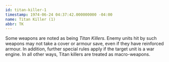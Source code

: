 ```yaml
---
id: titan-killer-1
timestamp: 1974-06-24 04:37:42.000000000 -04:00
name: Titan Killer (1)
abbr: TK
---
```

<p>Some weapons are noted as being <em>Titan Killers</em>. Enemy units hit&nbsp;by such weapons may not take a cover or armour save, even if&nbsp;they have reinforced armour. In addition, further special rules&nbsp;apply if the target unit is a war engine. In all other ways,&nbsp;Titan killers are treated as macro-weapons.</p>
